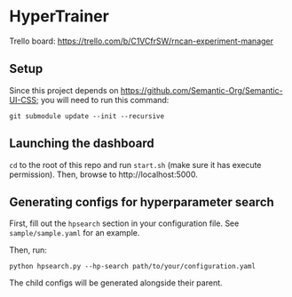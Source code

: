# HyperTrainer

Trello board:
https://trello.com/b/C1VCfrSW/rncan-experiment-manager

## Setup

Since this project depends on https://github.com/Semantic-Org/Semantic-UI-CSS; you will need to run this command:

```
git submodule update --init --recursive
```

## Launching the dashboard

`cd` to the root of this repo and run `start.sh` (make sure it has execute permission). Then, browse to http://localhost:5000.

## Generating configs for hyperparameter search

First, fill out the `hpsearch` section in your configuration file. See `sample/sample.yaml` for an example.

Then, run:

```
python hpsearch.py --hp-search path/to/your/configuration.yaml
```

The child configs will be generated alongside their parent.
